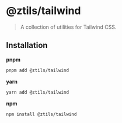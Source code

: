# @ztils/tailwind

> A collection of utilities for Tailwind CSS.

## Installation

**pnpm**

```bash
pnpm add @ztils/tailwind
```

**yarn**

```bash
yarn add @ztils/tailwind
```

**npm**

```bash
npm install @ztils/tailwind
```
